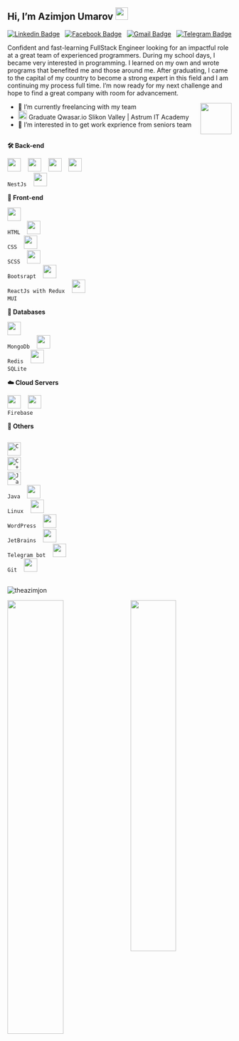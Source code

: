 ## Hi, I’m Azimjon Umarov  <img src="https://media.giphy.com/media/hvRJCLFzcasrR4ia7z/giphy.gif" width="28px" height="28px" />


<!-- <img src = 'https://github.com/MarikIshtar007/MarikIshtar007/blob/master/images/matrix.gif' alt = 'Awesome Matrix Code' align='right' /> -->

[![Linkedin Badge](https://img.shields.io/badge/-theazimjon-blue?style=flat-square&logo=Linkedin&logoColor=white&link=https://www.linkedin.com/in/theazimjon/)](https://www.linkedin.com/in/theazimjon/) &nbsp;
[![Facebook Badge](https://img.shields.io/badge/-theazimj0n-purple?style=flat-square&logo=facebook&logoColor=white&link=https://www.facebook.com/TheAzimj0n)](https://instagram.com/theazimjon) &nbsp;
[![Gmail Badge](https://img.shields.io/badge/-theazimjon@gmail.com-c14438?style=flat-square&logo=Gmail&logoColor=white&link=mailto:theazimjon@gmail.com)](mailto:theazimjon@gmail.com) &nbsp;
[![Telegram Badge](https://img.shields.io/badge/-theazimj0n-blue?style=flat-square&logo=Telegram&logoColor=blue&link=https://t.me/theazimj0n)](https://t.me/theazimj0n)


Confident and fast-learning FullStack Engineer looking for an impactful role at a great team of experienced programmers. During my
school days, I became very interested in programming. I learned on my own and wrote programs that benefited me and those around me.
After graduating, I came to the capital of my country to become a strong expert in this field and I am continuing my process full time. I’m now ready for my next challenge and hope to find a great company with room for advancement.

<img height="70" src="https://upload.wikimedia.org/wikipedia/commons/thumb/9/94/MERN-logo.png/640px-MERN-logo.png" align='right'  />

- 🌱 I’m currently freelancing with my team
- <span><img alt='Qwasar Silicon Valley Logo' src='https://storage.googleapis.com/qwasar-public/qwasar-logo_50x50.png' width='20px'></span>
 Graduate Qwasar.io Slikon Valley | Astrum IT Academy
- 👀 I’m interested in to get work exprience from seniors team 


##

<!-- <div style="display: flex;" align="right" >
  <img height="30" src="https://upload.wikimedia.org/wikipedia/commons/thumb/1/18/C_Programming_Language.svg/695px-C_Programming_Language.svg.png" alt="C"    />&nbsp; &nbsp;
  <img height="30" src="https://upload.wikimedia.org/wikipedia/commons/thumb/1/18/ISO_C%2B%2B_Logo.svg/1822px-ISO_C%2B%2B_Logo.svg.png" alt="C++" />&nbsp;    &nbsp;
  <img height="30" src="https://cdn.worldvectorlogo.com/logos/javascript-1.svg" alt="JavaScript" />&nbsp; &nbsp;
   <img height="30" src="https://upload.wikimedia.org/wikipedia/commons/thumb/2/27/PHP-logo.svg/2560px-PHP-logo.svg.png" alt="JavaScript" />&nbsp; &nbsp;
  <img height="30" src="https://www.vectorlogo.zone/logos/java/java-icon.svg" alt="Java" />&nbsp; &nbsp;
  <img height="30" src="https://upload.wikimedia.org/wikipedia/commons/thumb/7/73/Ruby_logo.svg/1024px-Ruby_logo.svg.png" alt="Ruby" />&nbsp; &nbsp;
</div> -->


**🛠 Back-end**

<code><img height="30" src="https://www.workinggears.com/images/services/js-ts.jpg"></code>&nbsp; &nbsp;
<code><img height="30" src="https://raw.githubusercontent.com/dereknguyen269/dereknguyen269/master/images/nodejs.png"></code>&nbsp; &nbsp;
<code><img height="30" src="https://upload.wikimedia.org/wikipedia/commons/6/64/Expressjs.png"></code>&nbsp; &nbsp;
<code><img height="30" src="https://seeklogo.com/images/N/nestjs-logo-09342F76C0-seeklogo.com.png" > NestJs</code>&nbsp; &nbsp; 
<code><img height="30" src="https://upload.wikimedia.org/wikipedia/commons/thumb/6/62/Ruby_On_Rails_Logo.svg/822px-Ruby_On_Rails_Logo.svg.png?20170116014735" ></code>&nbsp; &nbsp;

**🌳 Front-end**

<code><img height="30" src="https://icon-library.com/images/html5-icon/html5-icon-13.jpg"> HTML</code>&nbsp; &nbsp;
<code><img height="30" src="https://seeklogo.com/images/C/css-3-logo-023C1A7171-seeklogo.com.png"> CSS</code>&nbsp; &nbsp;
<code><img height="30" src="https://camo.githubusercontent.com/c38bf4a44750bd9b576a2259a5074dd277d63f0a412b5b1f31f54e516711ef5b/687474703a2f2f736173732d6c616e672e636f6d2f6173736574732f696d672f7374796c6567756964652f7365616c2d636f6c6f722d61656630333534632e706e67"> SCSS</code>&nbsp; &nbsp;
<code><img height="30" src="https://brandlogos.net/wp-content/uploads/2021/09/bootstrap-logo.png"> Bootsrapt</code>&nbsp; &nbsp;
<code><img height="30" src="https://cdn.worldvectorlogo.com/logos/react-2.svg"> ReactJs with Redux</code>&nbsp; &nbsp;
<code><img height="30" src="https://www.freelogovectors.net/svg12/mui-logo-freelogovectors.net.svg"> MUI</code>&nbsp; &nbsp;


**💽 Databases**

<code><img height="30" src="https://www.svgrepo.com/show/331488/mongodb.svg"> MongoDb</code>&nbsp; &nbsp;
<code><img height="30" src="https://www.svgrepo.com/show/303460/redis-logo.svg"> Redis</code>&nbsp; &nbsp;
<code><img height="30" src="https://upload.wikimedia.org/wikipedia/commons/thumb/9/97/Sqlite-square-icon.svg/2048px-Sqlite-square-icon.svg.png"> SQLite</code>&nbsp; &nbsp;

**☁️ Cloud Servers**

<code><img height="30" src="https://raw.githubusercontent.com/dereknguyen269/dereknguyen269/master/images/aws.png"></code>&nbsp; &nbsp;
<code><img height="30" src="https://seeklogo.com/images/G/google-cloud-logo-ADE788217F-seeklogo.com.png"> Firebase</code>

**🧰 Others**

<code> <img height="30" src="https://upload.wikimedia.org/wikipedia/commons/thumb/1/18/C_Programming_Language.svg/695px-C_Programming_Language.svg.png" alt="C" /></code> &nbsp; &nbsp;
<code> <img height="30" src="https://upload.wikimedia.org/wikipedia/commons/thumb/1/18/ISO_C%2B%2B_Logo.svg/1822px-ISO_C%2B%2B_Logo.svg.png" alt="C++" /></code> &nbsp; &nbsp;
 <code> <img height="30" src="https://www.vectorlogo.zone/logos/java/java-icon.svg" alt="Java" /> Java</code>&nbsp; &nbsp;
<code><img height="30" src="https://upload.wikimedia.org/wikipedia/commons/thumb/a/ab/Logo-ubuntu_cof-orange-hex.svg/1024px-Logo-ubuntu_cof-orange-hex.svg.png"> Linux</code>&nbsp; &nbsp;
<code><img height="30" src="https://seeklogo.com/images/W/wordpress-logo-24439D45A6-seeklogo.com.png"> WordPress</code>&nbsp; &nbsp;
<code><img height="30" src="https://upload.wikimedia.org/wikipedia/commons/thumb/c/c0/WebStorm_Icon.svg/1200px-WebStorm_Icon.svg.png"> JetBrains</code>&nbsp; &nbsp;
<code><img height="30" src="https://flowxo.com/wp-content/uploads/2021/03/Telegram-Logo-512x512.png"> Telegram bot</code>&nbsp; &nbsp;
<code><img height="30" src="https://seeklogo.com/images/G/git-bash-logo-B6475E8359-seeklogo.com.png"> Git</code>&nbsp; &nbsp;
<code><img height="30" src="https://miro.medium.com/max/672/0*I86u-SR620EEnM-X.png"></code>&nbsp; &nbsp;


##

<p> <img src="https://komarev.com/ghpvc/?username=theazimjon&label=Profile%20views&color=0e75b6&style=flat" alt="theazimjon" /> </p>


<div>
    <img src="https://github-readme-streak-stats.herokuapp.com?user=theazimjon&theme=dark&hide_border=true" width="50%"/>
    <img align="right"  src="https://github-readme-stats.vercel.app/api?username=theazimjon&show_icons=true&theme=dark&hide_border=true" width="45%" /> 
    <!-- <img src="https://github-readme-stats.vercel.app/api/top-langs/?username=theazimjon&layout=compact&show_icons=true&title_color=ffffff&icon_color=34abeb&text_color=daf7dc&bg_color=151515&hide_border=true" /> -->
<div>
